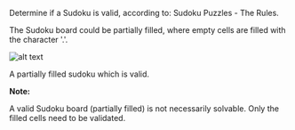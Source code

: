 Determine if a Sudoku is valid, according to: Sudoku Puzzles - The Rules.

The Sudoku board could be partially filled, where empty cells are filled with the character '.'.

![alt text](250px-Sudoku-by-L2G-20050714.png)

A partially filled sudoku which is valid.

**Note:**

A valid Sudoku board (partially filled) is not necessarily solvable. Only the filled cells need to be validated.

